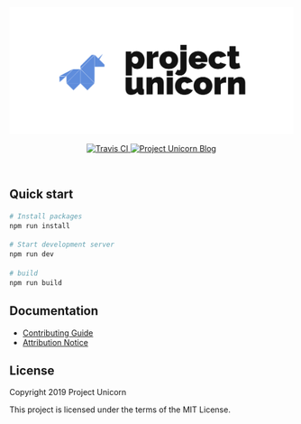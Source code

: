 <p align="center">
  <img src="./.github/logo.png" alt="Project Unicorn">
</p>

<p align="center">
  <a href="https://travis-ci.com/projectunic0rn/pub">
    <img src="https://travis-ci.com/projectunic0rn/pub.svg" alt="Travis CI">
  </a>

  <a href="https://projectunicorn.net/">
    <img src="https://img.shields.io/badge/website-https://projectunicorn.net/-blue.svg" alt="Project Unicorn Blog">
  </a>
</p>

<br />

## Quick start

```bash
# Install packages
npm run install

# Start development server
npm run dev

# build
npm run build
```

## Documentation

- [Contributing Guide](https://projectunicorn.net/blog/tag/contributing/)
- [Attribution Notice](NOTICE)

## License

Copyright 2019 Project Unicorn

This project is licensed under the terms of the MIT License.
